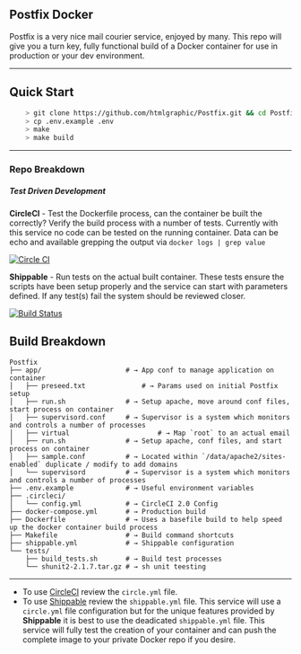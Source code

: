 ## Postfix Docker

Postfix is a very nice mail courier service, enjoyed by many. This repo will give you a turn key, fully functional build of a Docker container for use in production or your dev environment.

---

## Quick Start
```bash
	> git clone https://github.com/htmlgraphic/Postfix.git && cd Postfix
	> cp .env.example .env
	> make
	> make build
```

___

### Repo Breakdown

##### Test Driven Development

**CircleCI** - Test the Dockerfile process, can the container be built the correctly? Verify the build process with a number of tests. Currently with this service no code can be tested on the running container. Data can be echo and available grepping the output via `docker logs | grep value`

[![Circle CI](https://circleci.com/gh/htmlgraphic/Postfix/tree/master.svg?style=svg&circle-token=b99a13800c40caa2cc8bafa36258acccf038b8aa)](https://circleci.com/gh/htmlgraphic/Postfix/tree/master)


**Shippable** - Run tests on the actual built container. These tests ensure the scripts have been setup properly and the service can start with parameters defined. If any test(s) fail the system should be reviewed closer.

[![Build Status](https://api.shippable.com/projects/54986113d46935d5fbc0d2ec/badge?branchName=master)](https://app.shippable.com/projects/54986113d46935d5fbc0d2ec/builds/latest) 


## Build Breakdown

```shell
Postfix
├── app/                     # → App conf to manage application on container
│   ├── preseed.txt   			 # → Params used on initial Postfix setup
│   ├── run.sh            	 # → Setup apache, move around conf files, start process on container
│   ├── supervisord.conf   	 # → Supervisor is a system which monitors and controls a number of processes
│   ├── virtual   					 # → Map `root` to an actual email
│   ├── run.sh               # → Setup apache, conf files, and start process on container
│   ├── sample.conf          # → Located within `/data/apache2/sites-enabled` duplicate / modify to add domains
│   └── supervisord          # → Supervisor is a system which monitors and controls a number of processes
├── .env.example             # → Useful environment variables 
├── .circleci/
│   └── config.yml           # → CircleCI 2.0 Config
├── docker-compose.yml       # → Production build
├── Dockerfile               # → Uses a basefile build to help speed up the docker container build process
├── Makefile                 # → Build command shortcuts
├── shippable.yml            # → Shippable configuration
└── tests/
    ├── build_tests.sh       # → Build test processes
    └── shunit2-2.1.7.tar.gz # → sh unit teesting
```


---

* To use [CircleCI](https://circleci.com/gh/htmlgraphic/Docker) review the `circle.yml` file.
* To use [Shippable](http://shippable.com) review the `shippable.yml` file. This service will use a `circle.yml` file configuration but for the unique features provided by **Shippable** it is best to use the deadicated `shippable.yml` file. This service will fully test the creation of your container and can push the complete image to your private Docker repo if you desire.
